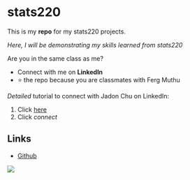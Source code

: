 # stats220

This is my **repo** for my stats220 projects.

*Here, I will be demonstrating my skills learned from stats220* 

Are you in the same class as me? 
- Connect with me on **LinkedIn**
- ⭐ the repo because you are classmates with Ferg Muthu

*Detailed* tutorial to connect with Jadon Chu on LinkedIn:
1. Click [here](https://www.linkedin.com/in/jadon-chu-999858295/)
2. Click *connect*

## Links
- [Github](https://github.com/jchu630/stats220)

![](https://media.tenor.com/RaWK3dkYJF0AAAAM/numbers-dont-lie-statistics.gif)

